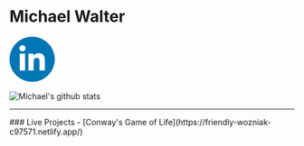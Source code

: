 <!--
### Hi there 👋
-->

# Michael Walter


   <div border-radius="90px" width="80%" position="fixed" right="0"><a href="https://www.linkedin.com/in/mpaw/"><img src="./linkedin.png" width="80px"></a></div>


   ![Michael's github stats](https://github-readme-stats.vercel.app/api?username=M-PAW&show_icons=true&hide_border=true)



   <hr />
### Live Projects 
  - [Conway's Game of Life](https://friendly-wozniak-c97571.netlify.app/)







<!--
**M-PAW/M-PAW** is a ✨ _special_ ✨ repository because its `README.md` (this file) appears on your GitHub profile.

Here are some ideas to get you started:

- 🔭 I’m currently working on ...
- 🌱 I’m currently learning ...
- 👯 I’m looking to collaborate on ...
- 🤔 I’m looking for help with ...
- 💬 Ask me about ...
- 📫 How to reach me: ...
- 😄 Pronouns: ...
- ⚡ Fun fact: ...
-->
